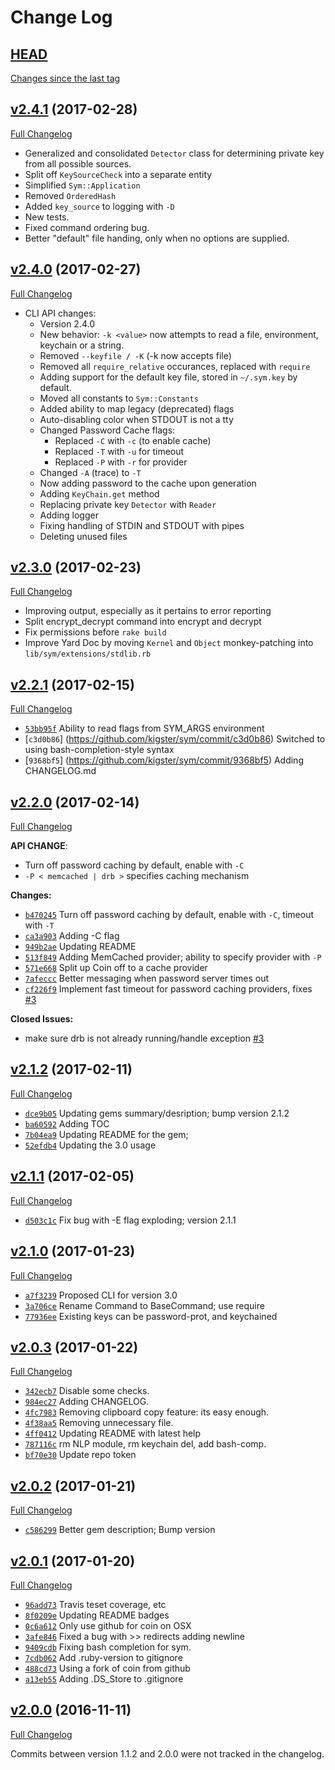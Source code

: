 # Change Log

## [HEAD](https://github.com/kigster/sym/tree/HEAD)

[Changes since the last tag](https://github.com/kigster/sym/compare/v2.3.0...HEAD)

## [v2.4.1](https://github.com/kigster/sym/tree/v2.4.1) (2017-02-28)
[Full Changelog](https://github.com/kigster/sym/compare/v2.4.0...v2.4.1)

 * Generalized and consolidated `Detector` class for determining private key from all possible sources.
 * Split off `KeySourceCheck` into a separate entity
 * Simplified `Sym::Application`
 * Removed `OrderedHash`
 * Added `key_source` to logging with `-D`
 * New tests.
 * Fixed command ordering bug.
 * Better "default" file handing, only when no options are supplied.

## [v2.4.0](https://github.com/kigster/sym/tree/v2.4.0) (2017-02-27)
[Full Changelog](https://github.com/kigster/sym/compare/v2.3.0...v2.4.0)

 * CLI API changes:
   * Version 2.4.0
   * New behavior: `-k <value>` now attempts to read a file, environment, keychain or a string.
   * Removed `--keyfile / -K` (-k now accepts file)
   * Removed all `require_relative` occurances, replaced with `require`
   * Adding support for the default key file, stored in `~/.sym.key` by default.
   * Moved all constants to `Sym::Constants`
   * Added ability to map legacy (deprecated) flags
   * Auto-disabling color when STDOUT is not a tty
   * Changed Password Cache flags:
     * Replaced `-C` with `-c` (to enable cache)
     * Replaced `-T` with `-u` for timeout
     * Replaced `-P` with `-r` for provider
   * Changed `-A` (trace) to `-T`
   * Now adding password to the cache upon generation
   * Adding `KeyChain.get` method
   * Replacing private key `Detector` with `Reader`
   * Adding logger
   * Fixing handling of STDIN and STDOUT with pipes
   * Deleting unused files

## [v2.3.0](https://github.com/kigster/sym/tree/v2.3.0) (2017-02-23)
[Full Changelog](https://github.com/kigster/sym/compare/v2.2.1...v2.3.0)
 
 * Improving output, especially as it pertains to error reporting
 * Split encrypt_decrypt command into encrypt and decrypt
 * Fix permissions before `rake build`
 * Improve Yard Doc by moving `Kernel` and `Object` monkey-patching
   into `lib/sym/extensions/stdlib.rb`
 
## [v2.2.1](https://github.com/kigster/sym/tree/v2.2.1) (2017-02-15)
[Full Changelog](https://github.com/kigster/sym/compare/v2.2.0...v2.2.1)

* [`53bb95f`](https://github.com/kigster/sym/commit/53bb95f) Ability to read flags from SYM_ARGS environment
* [`c3d0b86`] (https://github.com/kigster/sym/commit/c3d0b86) Switched to using bash-completion-style syntax
* [`9368bf5`] (https://github.com/kigster/sym/commit/9368bf5) Adding CHANGELOG.md

## [v2.2.0](https://github.com/kigster/sym/tree/v2.2.0) (2017-02-14)
[Full Changelog](https://github.com/kigster/sym/compare/v2.1.2...v2.2.0)

**API CHANGE**:

* Turn off password caching by default, enable with `-C`
* `-P < memcached | drb >` specifies caching mechanism

**Changes:**

* [`b470245`](https://github.com/kigster/sym/commit/b470245/) Turn off password caching by default, enable with `-C`, timeout with `-T`
* [`ca3a903`](https://github.com/kigster/sym/commit/ca3a903/) Adding -C flag
* [`949b2ae`](https://github.com/kigster/sym/commit/949b2ae/) Updating README
* [`513f849`](https://github.com/kigster/sym/commit/513f849/) Adding MemCached provider; ability to specify provider with `-P`
* [`571e668`](https://github.com/kigster/sym/commit/571e668/) Split up Coin off to a cache provider
* [`7afeccc`](https://github.com/kigster/sym/commit/7afeccc/) Better messaging when password server times out
* [`cf226f9`](https://github.com/kigster/sym/commit/cf226f9/) Implement fast timeout for password caching providers, fixes [\#3](https://github.com/kigster/sym/issues/3)

**Closed Issues:**

- make sure drb is not already running/handle exception [\#3](https://github.com/kigster/sym/issues/3)



## [v2.1.2](https://github.com/kigster/sym/tree/v2.1.2) (2017-02-11)
[Full Changelog](https://github.com/kigster/sym/compare/v2.1.1...v2.1.2)

* [`dce9b05`](https://github.com/kigster/sym/commit/dce9b05/) Updating gems summary/desription; bump version 2.1.2
* [`ba60592`](https://github.com/kigster/sym/commit/ba60592/) Adding TOC
* [`7b04ea9`](https://github.com/kigster/sym/commit/7b04ea9/) Updating README for the gem;
* [`52efdb4`](https://github.com/kigster/sym/commit/52efdb4/) Updating the 3.0 usage

## [v2.1.1](https://github.com/kigster/sym/tree/v2.1.1) (2017-02-05)
[Full Changelog](https://github.com/kigster/sym/compare/v2.1.0...v2.1.1)

* [`d503c1c`](https://github.com/kigster/sym/commit/d503c1c/) Fix bug with -E flag exploding; version 2.1.1

## [v2.1.0](https://github.com/kigster/sym/tree/v2.1.0) (2017-01-23)
[Full Changelog](https://github.com/kigster/sym/compare/v2.0.3...v2.1.0)

* [`a7f3239`](https://github.com/kigster/sym/commit/a7f3239/) Proposed CLI for version 3.0
* [`3a706ce`](https://github.com/kigster/sym/commit/3a706ce/) Rename Command to BaseCommand; use require
* [`77936ee`](https://github.com/kigster/sym/commit/77936ee/) Existing keys can be password-prot, and keychained

## [v2.0.3](https://github.com/kigster/sym/tree/v2.0.3) (2017-01-22)
[Full Changelog](https://github.com/kigster/sym/compare/v2.0.2...v2.0.3)

* [`342ecb7`](https://github.com/kigster/sym/commit/342ecb7/) Disable some checks.
* [`984ec27`](https://github.com/kigster/sym/commit/984ec27/) Adding CHANGELOG.
* [`4fc7983`](https://github.com/kigster/sym/commit/4fc7983/) Removing clipboard copy feature: its easy enough.
* [`4f38aa5`](https://github.com/kigster/sym/commit/4f38aa5/) Removing unnecessary file.
* [`4ff0412`](https://github.com/kigster/sym/commit/4ff0412/) Updating README with latest help
* [`787116c`](https://github.com/kigster/sym/commit/787116c/)  rm NLP module, rm keychain del, add bash-comp.
* [`bf70e30`](https://github.com/kigster/sym/commit/bf70e30/) Update repo token

## [v2.0.2](https://github.com/kigster/sym/tree/v2.0.2) (2017-01-21)
[Full Changelog](https://github.com/kigster/sym/compare/v2.0.1...v2.0.2)

* [`c586299`](https://github.com/kigster/sym/commit/c586299/) Better gem description; Bump version

## [v2.0.1](https://github.com/kigster/sym/tree/v2.0.1) (2017-01-20)
[Full Changelog](https://github.com/kigster/sym/compare/v2.0.0...v2.0.1)

* [`96add73`](https://github.com/kigster/sym/commit/96add73/) Travis teset coverage, etc
* [`8f0209e`](https://github.com/kigster/sym/commit/8f0209e/) Updating README badges
* [`0c6a612`](https://github.com/kigster/sym/commit/0c6a612/) Only use github for coin on OSX
* [`3afe846`](https://github.com/kigster/sym/commit/3afe846/) Fixed a bug with >> redirects adding newline
* [`9409cdb`](https://github.com/kigster/sym/commit/9409cdb/) Fixing bash completion for sym.
* [`7cdb062`](https://github.com/kigster/sym/commit/7cdb062/) Add .ruby-version to gitignore
* [`488cd73`](https://github.com/kigster/sym/commit/488cd73/) Using a fork of coin from github
* [`a13eb55`](https://github.com/kigster/sym/commit/a13eb55/) Adding .DS_Store to .gitignore

## [v2.0.0](https://github.com/kigster/sym/tree/v2.0.0) (2016-11-11)
[Full Changelog](https://github.com/kigster/sym/compare/v1.1.2...v2.0.0)

Commits between version 1.1.2 and 2.0.0 were not tracked in the changelog.

